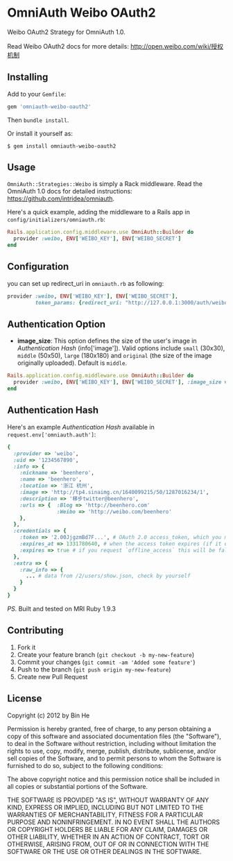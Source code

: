 # OmniAuth Weibo OAuth2

Weibo OAuth2 Strategy for OmniAuth 1.0.

Read Weibo OAuth2 docs for more details: http://open.weibo.com/wiki/授权机制

## Installing

Add to your `Gemfile`:

```ruby
gem 'omniauth-weibo-oauth2'
```

Then `bundle install`.

Or install it yourself as:

    $ gem install omniauth-weibo-oauth2

## Usage

`OmniAuth::Strategies::Weibo` is simply a Rack middleware. Read the OmniAuth 1.0 docs for detailed instructions: https://github.com/intridea/omniauth.

Here's a quick example, adding the middleware to a Rails app in `config/initializers/omniauth.rb`:

```ruby
Rails.application.config.middleware.use OmniAuth::Builder do
  provider :weibo, ENV['WEIBO_KEY'], ENV['WEIBO_SECRET']
end
```
## Configuration

you can set up redirect_uri in `omniauth.rb` as following:

```ruby
provider :weibo, ENV['WEIBO_KEY'], ENV['WEIBO_SECRET'],
         token_params: {redirect_uri: "http://127.0.0.1:3000/auth/weibo/callback" }
```

## Authentication Option
* **image_size**: This option defines the size of the user's image in *Authentication Hash* (info['image']). Valid options include `small` (30x30), `middle` (50x50), `large` (180x180) and `original` (the size of the image originally uploaded). Default is `middle`.

```ruby
Rails.application.config.middleware.use OmniAuth::Builder do
  provider :weibo, ENV['WEIBO_KEY'], ENV['WEIBO_SECRET'], :image_size => 'original'
end
```

## Authentication Hash

Here's an example *Authentication Hash* available in `request.env['omniauth.auth']`:

```ruby
{
  :provider => 'weibo',
  :uid => '1234567890',
  :info => {
    :nickname => 'beenhero',
    :name => 'beenhero',
    :location => '浙江 杭州',
    :image => 'http://tp4.sinaimg.cn/1640099215/50/1287016234/1',
    :description => '移步twitter@beenhero',
    :urls => {  :Blog => 'http://beenhero.com'
                :Weibo => 'http://weibo.com/beenhero'
    },
  },
  :credentials => {
    :token => '2.00JjgzmBd7F...', # OAuth 2.0 access_token, which you may wish to store
    :expires_at => 1331780640, # when the access token expires (if it expires)
    :expires => true # if you request `offline_access` this will be false
  },
  :extra => {
    :raw_info => {
      ... # data from /2/users/show.json, check by yourself
    }
  }
}
```
*PS.* Built and tested on MRI Ruby 1.9.3

## Contributing

1. Fork it
2. Create your feature branch (`git checkout -b my-new-feature`)
3. Commit your changes (`git commit -am 'Added some feature'`)
4. Push to the branch (`git push origin my-new-feature`)
5. Create new Pull Request

## License

Copyright (c) 2012 by Bin He

Permission is hereby granted, free of charge, to any person obtaining a copy of this software and associated documentation files (the "Software"), to deal in the Software without restriction, including without limitation the rights to use, copy, modify, merge, publish, distribute, sublicense, and/or sell copies of the Software, and to permit persons to whom the Software is furnished to do so, subject to the following conditions:

The above copyright notice and this permission notice shall be included in all copies or substantial portions of the Software.

THE SOFTWARE IS PROVIDED "AS IS", WITHOUT WARRANTY OF ANY KIND, EXPRESS OR IMPLIED, INCLUDING BUT NOT LIMITED TO THE WARRANTIES OF MERCHANTABILITY, FITNESS FOR A PARTICULAR PURPOSE AND NONINFRINGEMENT. IN NO EVENT SHALL THE AUTHORS OR COPYRIGHT HOLDERS BE LIABLE FOR ANY CLAIM, DAMAGES OR OTHER LIABILITY, WHETHER IN AN ACTION OF CONTRACT, TORT OR OTHERWISE, ARISING FROM, OUT OF OR IN CONNECTION WITH THE SOFTWARE OR THE USE OR OTHER DEALINGS IN THE SOFTWARE.
